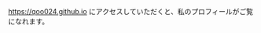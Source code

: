 https://qoo024.github.io にアクセスしていただくと、私のプロフィールがご覧になれます。

<!---
qoo024/qoo024 is a ✨ special ✨ repository because its `README.md` (this file) appears on your GitHub profile.
You can click the Preview link to take a look at your changes.
--->

